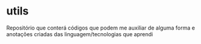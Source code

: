 # utils
Repositório que conterá códigos que podem me auxiliar de alguma forma e anotações criadas das linguagem/tecnologias que aprendi
